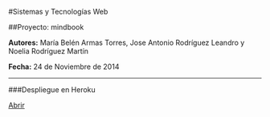 #Sistemas y Tecnologías Web 

##Proyecto: mindbook


**Autores:** María Belén Armas Torres, Jose Antonio Rodríguez Leandro y  Noelia Rodríguez Martín
			 
**Fecha:** 24 de Noviembre de 2014

-------------------------------------------------------------------

###Despliegue en Heroku 	

[Abrir](https://mindbooks.herokuapp.com/)

